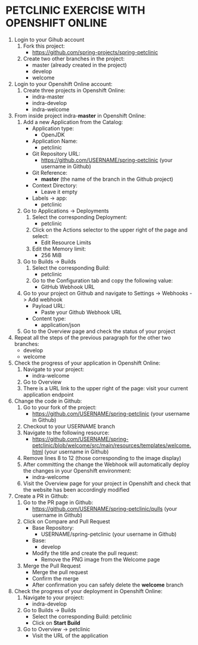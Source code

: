 # PETCLINIC EXERCISE WITH OPENSHIFT ONLINE

1. Login to your Gihub account
    1. Fork this project:
        - https://github.com/spring-projects/spring-petclinic
    1. Create two other branches in the project:
        - master (already created in the project)
        - develop
        - welcome
1. Login to your Openshift Online account:
    1. Create three projects in Openshift Online:
        - indra-master
        - indra-develop
        - indra-welcome
1. From inside project indra-**master** in Openshift Online:
    1. Add a new Application from the Catalog:
        - Application type:
            - OpenJDK
        - Application Name: 
            - petclinic
        - Git Repository URL: 
            - https://github.com/USERNAME/spring-petclinic (your username in Github)
        - Git Reference:
            - **master** (the name of the branch in the Github project)
        - Context Directory:
            - Leave it empty
         - Labels -> app:
            - petclinic
    1. Go to Applications -> Deployments
        1. Select the corresponding Deployment:
            - petclinic
        1. Click on the Actions selector to the upper right of the page and select:
            - Edit Resource Limits
        1. Edit the Memory limit:
            - 256 MiB        
    1. Go to Builds -> Builds
        1. Select the corresponding Build:
            - petclinic
        1. Go to the Configuration tab and copy the following value:
            - GitHub Webhook URL
    1. Go to your project on Github and navigate to Settings -> Webhooks -> Add webhook
        - Payload URL:
            - Paste your Github Webhook URL
        - Content type:
            - application/json
    1. Go to the Overview page and check the status of your project
1. Repeat all the steps of the previous paragraph for the other two branches:
    - develop
    - welcome
1. Check the progress of your application in Openshift Online:
    1. Navigate to your project:
        - indra-welcome
    1. Go to Overview
    1. There is a URL link to the upper right of the page: visit your current application endpoint
1. Change the code in Github:
    1. Go to your fork of the project:
        - https://github.com/USERNAME/spring-petclinic (your username in Github)
    1. Checkout to your USERNAME branch
    1. Navigate to the following resource:
        - https://github.com/USERNAME/spring-petclinic/blob/welcome/src/main/resources/templates/welcome.html (your username in Github)
    1. Remove lines 8 to 12 (those corresponding to the image display)
    1. After committing the change the Webhook will automatically deploy the changes in your Openshift environment:
        - indra-welcome
    1. Visit the Overview page for your project in Openshift and check that the website has been accordingly modified
1. Create a PR in Github:
    1. Go to the PR page in Github:
        - https://github.com/USERNAME/spring-petclinic/pulls (your username in Github)
    1. Click on Compare and Pull Request
        - Base Repository:
            - USERNAME/spring-petclinic (your username in Github)
        - Base:
            - develop
        - Modify the title and create the pull request:
            - Remove the PNG image from the Welcome page
    1. Merge the Pull Request
        - Merge the pull request
        - Confirm the merge
        - After confirmation you can safely delete the **welcome** branch
1. Check the progress of your deployment in Openshift Online:
    1. Navigate to your project:
        - indra-develop
    1. Go to Builds -> Builds
        - Select the corresponding Build: petclinic
        - Click on **Start Build**
    1. Go to Overview -> petclinic
        - Visit the URL of the application
